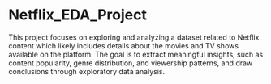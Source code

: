 # Netflix_EDA_Project
This project focuses on exploring and analyzing a dataset related to Netflix content which likely includes details about the movies and TV shows available on the platform. The goal is to extract meaningful insights, such as content popularity, genre distribution, and viewership patterns, and draw conclusions through exploratory data analysis.
